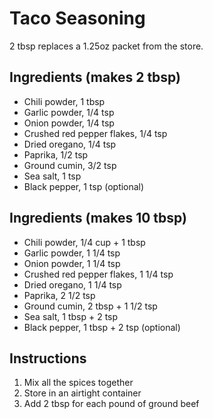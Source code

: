 <!DOCTYPE recipe>
# Taco Seasoning

2 tbsp replaces a 1.25oz packet from the store.

## Ingredients (makes 2 tbsp)

- Chili powder, 1 tbsp
- Garlic powder, 1/4 tsp
- Onion powder, 1/4 tsp
- Crushed red pepper flakes, 1/4 tsp
- Dried oregano, 1/4 tsp
- Paprika, 1/2 tsp
- Ground cumin, 3/2 tsp
- Sea salt, 1 tsp
- Black pepper, 1 tsp (optional)

## Ingredients (makes 10 tbsp)

- Chili powder, 1/4 cup + 1 tbsp
- Garlic powder, 1 1/4 tsp
- Onion powder, 1 1/4 tsp
- Crushed red pepper flakes, 1 1/4 tsp
- Dried oregano, 1 1/4 tsp
- Paprika, 2 1/2 tsp
- Ground cumin, 2 tbsp + 1 1/2 tsp
- Sea salt, 1 tbsp + 2 tsp
- Black pepper, 1 tbsp + 2 tsp (optional)

## Instructions

1. Mix all the spices together
2. Store in an airtight container
3. Add 2 tbsp for each pound of ground beef